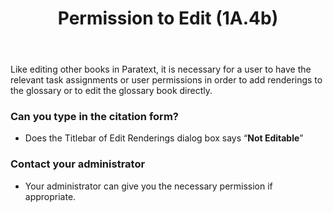 ﻿---
title: Permission to Edit (1A.4b)
---
Like editing other books in Paratext, it is necessary for a user to have the relevant task assignments or user permissions in order to add renderings to the glossary or to edit the glossary book directly.

### Can you type in the citation form?

-  Does the Titlebar of Edit Renderings dialog box says “**Not Editable**”

### Contact your administrator

-  Your administrator can give you the necessary permission if appropriate.

